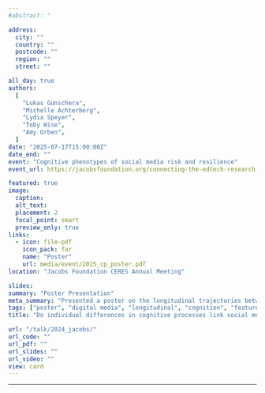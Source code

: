 ```yaml
---
#abstract: "

address:
  city: ""
  country: ""
  postcode: ""
  region: ""
  street: ""

all_day: true
authors:
  [
    "Lukas Gunschera",
    "Michelle Achterberg",
    "Lydia Speyer",
    "Toby Wise",
    "Amy Orben",
  ]
date: "2025-07-17T15:00:00Z"
date_end: ""
event: "Cognitive phenotypes of social media risk and resilience"
event_url: https://jacobsfoundation.org/connecting-the-edtech-research-ecosystem-ceres/

featured: true
image:
  caption:
  alt_text:
  placement: 2
  focal_point: smart
  preview_only: true
links:
  - icon: file-pdf
    icon_pack: far
    name: "Poster"
    url: media/event/2025_cp_poster.pdf
location: "Jacobs Foundation CERES Annual Meeting"

slides:
summary: "Poster Presentation"
meta_summary: "Presented a poster on the longitudinal trajectories between social media use and mental health, and the extent to which these are shaped by individual differences in cognitive processes."
tags: ["poster", "digital media", "longitudinal", "cognition", "featured"]
title: "Do individual differences in cognitive processes link social media use and mental health?"

url: "/talk/2024_jacobs/"
url_code: ""
url_pdf: ""
url_slides: ""
url_video: ""
view: card
---
```


---
